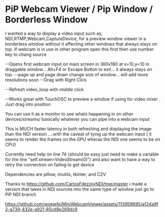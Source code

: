 # PiP Webcam Viewer / Pip Window / Borderless Window

I wanted a way to display a video input such as; NDI,RTMP,Webcam,CaptureDevice, for a preview window viewer in a borderless window without it affecting other windows that always stays on top. If webcam is in use in other program open this first then use number key to chang source

  --Opens first webcam input on main screen in 360x180 at x=10,y=10 in draggable window... Alt+F4 or Escape Button to exit... it always stays on top.
  --page up and page down change size of window... will add more resolutions soon
  --Drag with Right Click

  --Refresh video_loop with middle click
  
  --Works great with TouchOSC to preview a window if using for video mixer . Just drag into position

You can use it as a monitor to see whats happening in on other devices/streams/ basically whatever you can pipe into a webcam input

This is MUCH faster latency in both refreshing and displaying the image than the NDI version ....with the caveat of tying up the webcam input ( it seems to render the frames on the GPU wheras the NDI one seems to be on CPU)


Currently need help on line 74 (should be easy just need to make a variable for the line "self.stream=VideoStream(0)") and also want to have a way to retry the connection on failing to get device 

Dependencies are pillow, imutils, tkinter, and C2V 



Thanks to https://github.com/CarlosFdez/pyNDI/tree/master i made a version that takes in NDI sources into the same type of window just go to PiP NDI branch













https://github.com/woejefe/MiniWebcamViewer/assets/113958695/a124a9f2-a739-432e-a921-85cd8e269dc9

